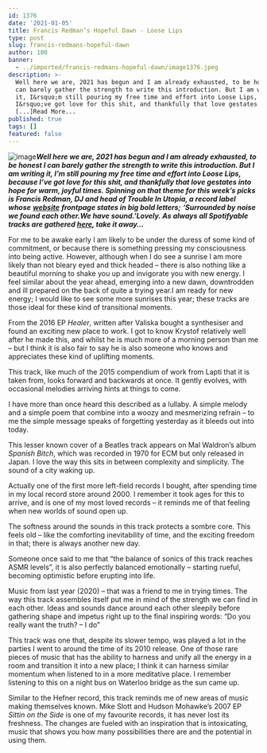 ```yaml
---
id: 1376
date: '2021-01-05'
title: Francis Redman’s Hopeful Dawn - Loose Lips
type: post
slug: francis-redmans-hopeful-dawn
author: 100
banner:
  - ../imported/francis-redmans-hopeful-dawn/image1376.jpeg
description: >-
  Well here we are, 2021 has begun and I am already exhausted, to be honest I
  can barely gather the strength to write this introduction. But I am writing
  it, I&rsquo;m still pouring my free time and effort into Loose Lips, because
  I&rsquo;ve got love for this shit, and thankfully that love gestates into hope
  [...]Read More...
published: true
tags: []
featured: false
---
```

![image](../../imported/francis-redmans-hopeful-dawn/image1376.jpeg)**_Well here we are, 2021 has begun and I am already exhausted, to be honest I can barely gather the strength to write this introduction. But I am writing it, I’m still pouring my free time and effort into Loose Lips, because I’ve got love for this shit, and thankfully that love gestates into hope for warm, joyful times. Spinning on that theme for this week’s picks is Francis Redman, DJ and head of Trouble In Utopia, a record label whose_** [**_website_**](http://www.troubleinutopia.com/) **_frontpage states in big bold letters;_** _**‘Surrounded by noise we found each other.**__**We have sound.’**__**Lovely. As always all Spotifyable tracks are gathered [here](https://open.spotify.com/playlist/3WpVraRH8qpYOh88GoIwcA), take it away…**_

For me to be awake early I am likely to be under the duress of some kind of commitment, or because there is something pressing my consciousness into being active. However, although when I do see a sunrise I am more likely than not bleary eyed and thick headed – there is also nothing like a beautiful morning to shake you up and invigorate you with new energy. I feel similar about the year ahead, emerging into a new dawn, downtrodden and ill prepared on the back of quite a trying year.I am ready for new energy; I would like to see some more sunrises this year; these tracks are those ideal for these kind of transitional moments. 

From the 2016 EP _Healer_, written after Valiska bought a synthesiser and found an exciting new place to work. I got to know Krystof relatively well after he made this, and whilst he is much more of a morning person than me – but I think it is also fair to say he is also someone who knows and appreciates these kind of uplifting moments.

This track, like much of the 2015 compendium of work from Lapti that it is taken from, looks forward and backwards at once. It gently evolves, with occasional melodies arriving hints at things to come.

I have more than once heard this described as a lullaby. A simple melody and a simple poem that combine into a woozy and mesmerizing refrain – to me the simple message speaks of forgetting yesterday as it bleeds out into today.

This lesser known cover of a Beatles track appears on Mal Waldron’s ‎album _Spanish Bitch_, which was recorded in 1970 for ECM but only released in Japan. I love the way this sits in between complexity and simplicity. The sound of a city waking up.

Actually one of the first more left-field records I bought, after spending time in my local record store around 2000. I remember it took ages for this to arrive, and is one of my most loved records – it reminds me of that feeling when new worlds of sound open up.

The softness around the sounds in this track protects a sombre core. This feels old – like the comforting inevitability of time, and the exciting freedom in that; there is always another new day.

Someone once said to me that “the balance of sonics of this track reaches ASMR levels”, it is also perfectly balanced emotionally – starting rueful, becoming optimistic before erupting into life.

Music from last year (2020) – that was a friend to me in trying times. The way this track assembles itself put me in mind of the strength we can find in each other. Ideas and sounds dance around each other sleepily before gathering shape and impetus right up to the final inspiring words: “Do you really want the truth? – I do”

This track was one that, despite its slower tempo, was played a lot in the parties I went to around the time of its 2010 release. One of those rare pieces of music that has the ability to harness and unify all the energy in a room and transition it into a new place; I think it can harness similar momentum when listened to in a more meditative place. I remember listening to this on a night bus on Waterloo bridge as the sun came up.

Similar to the Hefner record, this track reminds me of new areas of music making themselves known. Mike Slott and Hudson Mohawke’s 2007 EP _Sittin on the Side_ is one of my favourite records, it has never lost its freshness. The changes are fueled with an inspiration that is intoxicating, music that shows you how many possibilities there are and the potential in using them.